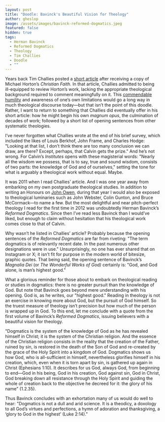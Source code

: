 ```yaml
---
layout: post
title: "Doodle: Bavinck's Beautiful Vision for Theology"
author: gheslop
image: /assets/images/bavinck-reformed-dogmatics.jpeg
featured: false
hidden: true
tags:
  - Herman Bavinck
  - Reformed Dogmatics
  - Theology
  - Tim Challies
  - Doodle
  - ""
---
```

Years back Tim Challies posted a [short article](https://www.challies.com/articles/the-christian-faith/) after receiving a copy of Michael Horton’s *Christian Faith*. In that article, Challies admitted to being ill-equipped to review Horton’s work, lacking the appropriate theological background required to comment meaningfully on it. This [commendable humility](https://rekindle.co.za/content/2022-02-16-christian-theologian-101-humility) and awareness of one’s own limitations would go a long way in much theological discourse today—but that isn’t the point of this doodle. Rather, I want to return to something that Challies did eventually offer in his short article: how he might begin his own *magnum opus*, the culmination of decades of work; followed by a short list of opening sentences from other systematic theologies.

I’ve never forgotten what Challies wrote at the end of his brief survey, which included the likes of Louis Berkhof, John Frame, and Charles Hodge: "Looking at that list, I don’t think there are too many conclusion we can draw, are there? Except, perhaps, that Calvin gets the prize." And he’s not wrong. For Calvin’s *Institutes* opens with these magisterial words: "Nearly all the wisdom we possess, that is to say, true and sound wisdom, consists of two parts: the knowledge of God and of ourselves," setting the tone for what is arguably a theological work without equal. Maybe.

It was 2011 when I read Challies’ article. And I was one year away from embarking on my own postgraduate theological studies. In addition to writing an Honours on [John Owen](https://rekindle.co.za/content/john-owen-and-asceticism/), during that year I would also be exposed to theological luminaries such as John Webster, Colin Gunton, and Bruce McCormack—to name a few. But the most delightful and near pitch-perfect theology I read for the first time in 2012 was undoubtedly Herman Bavinck’s *Reformed Dogmatics*. Since then I’ve read less Bavinck than I would’ve liked, but enough to claim without hesitation that his theological work comes close to that of Calvin.

Why wasn’t he listed in Challies’ article? Probably because the opening sentences of the *Reformed Dogmatics* are far from riveting: "The term dogmatics is of relevantly recent date. In the past numerous other designations were in use." Unsurprisingly, no one has ever shared that on Instagram or X; it isn’t fit for purpose in the modern world of bitesize, graphic quotes. That being said, the opening sentence of Bavinck’s *Magnalia Dei* (or *The Wonderful Works of God)* certainly is: "God, and God alone, is man’s highest good."

What a glorious reminder for those about to embark on theological reading or studies in dogmatics: there is no greater pursuit than the knowledge of God. But note that Bavinck goes beyond mere understanding with his opening. God is, as he writes, our "highest good." Reading in theology is not an exercise in knowing more about God, but the pursuit of God himself. So the truest measure of theology isn’t precision but how much of the person is wrapped up in God. To this end, let me conclude with a quote from the first volume of Bavinck’s *Reformed Dogmatics*, issuing believers with a beautiful vision for theology.

"Dogmatics is the system of the knowledge of God as he has revealed himself in Christ; it is the system of the Christian religion. And the essence of the Christian religion consists in the reality that the creation of the Father, ruined by sin, is restored in the death of the Son of God and re-created by the grace of the Holy Spirit into a kingdom of God. Dogmatics shows us how God, who is all-sufficient in himself, nevertheless glorifies himself in his creation, which, even when it is torn apart by sin, is gathered up again in Christ (Ephesians 1:10). It describes for us God, always God, from beginning to end—God in his being, God in his creation, God against sin, God in Christ, God breaking down all resistance through the Holy Spirit and guiding the whole of creation back to the objective he decreed for it: the glory of his name" (1.2.35).

Thus Bavinck concludes with an exhortation many of us would do well to hear: "Dogmatics is not a dull and arid science. It is a theodicy, a doxology to all God’s virtues and perfections, a hymn of adoration and thanksgiving, a ‘glory to God in the highest’ (Luke 2:14)."
